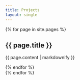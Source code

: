 ```yaml
---
title: Projects
layout: single
---
```


{% for page in site.pages %}
  <section>
      <h2>{{ page.title }}</h2>
      <p>{{ page.content | markdownify }}</p>
    </article>
    {% endfor %}
  </section>
{% endfor %}
